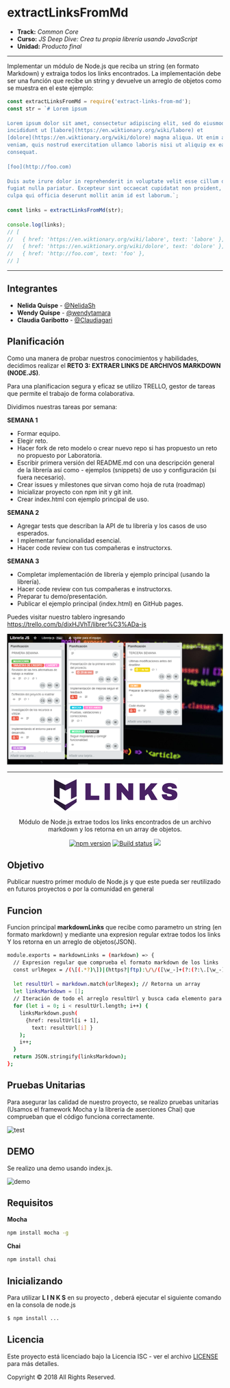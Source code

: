 # extractLinksFromMd

* **Track:** _Common Core_
* **Curso:** _JS Deep Dive: Crea tu propia librería usando JavaScript_
* **Unidad:** _Producto final_

***

Implementar un módulo de Node.js que reciba un string (en formato Markdown) y
extraiga todos los links encontrados. La implementación debe ser una función que
recibe un string y devuelve un arreglo de objetos como se muestra en el este
ejemplo:

```js
const extractLinksFromMd = require('extract-links-from-md');
const str = `# Lorem ipsum

Lorem ipsum dolor sit amet, consectetur adipiscing elit, sed do eiusmod tempor
incididunt ut [labore](https://en.wiktionary.org/wiki/labore) et
[dolore](https://en.wiktionary.org/wiki/dolore) magna aliqua. Ut enim ad minim
veniam, quis nostrud exercitation ullamco laboris nisi ut aliquip ex ea commodo
consequat.

[foo](http://foo.com)

Duis aute irure dolor in reprehenderit in voluptate velit esse cillum dolore eu
fugiat nulla pariatur. Excepteur sint occaecat cupidatat non proident, sunt in
culpa qui officia deserunt mollit anim id est laborum.`;

const links = extractLinksFromMd(str);

console.log(links);
// [
//   { href: 'https://en.wiktionary.org/wiki/labore', text: 'labore' },
//   { href: 'https://en.wiktionary.org/wiki/dolore', text: 'dolore' },
//   { href: 'http://foo.com', text: 'foo' },
// ]
```

---------------------------------

## Integrantes

- **Nelida Quispe** - [@NelidaSh](https://github.com/NelidaSh)
- **Wendy Quispe** - [@wendytamara](https://github.com/wendytamara)
- **Claudia Garibotto** - [@Claudiagari](https://github.com/Claudiagari)

## Planificación

Como una manera de probar nuestros conocimientos y habilidades, decidimos realizar el **RETO 3: EXTRAER LINKS DE ARCHIVOS MARKDOWN (NODE.JS)**.

Para una planificacion segura y eficaz se utilizo TRELLO,  gestor de tareas que permite el trabajo de forma colaborativa.

Dividimos nuestras tareas por semana:

**SEMANA 1**
- Formar equipo.
- Elegir reto.
- Hacer fork de reto modelo o crear nuevo repo si has propuesto un reto no propuesto por Laboratoria.
- Escribir primera versión del README.md con una descripción general de la librería así como - ejemplos (snippets) de uso y configuración (si fuera necesario).
- Crear issues y milestones que sirvan como hoja de ruta (roadmap)
- Inicializar proyecto con npm init y git init.
- Crear index.html con ejemplo principal de uso.


**SEMANA 2**
- Agregar tests que describan la API de tu librería y los casos de uso esperados.
- I mplementar funcionalidad esencial.
- Hacer code review con tus compañeras e instructorxs.

**SEMANA 3**

- Completar implementación de librería y ejemplo principal (usando la librería).
- Hacer code review con tus compañeras e instructorxs.
- Preparar tu demo/presentación.
- Publicar el ejemplo principal (index.html) en GitHub pages.

Puedes visitar nuestro tablero ingresando https://trello.com/b/dixHJVhT/librer%C3%ADa-js


![planificación](demo/assets/images/TRELLO.png)



***


<p align="center">
	<img src="demo/assets/images/logo.png">
	</img>
</p>
<p align="center">
Módulo de Node.js extrae todos los links encontrados de un archivo markdown y los retorna en un array de objetos.
</p>
<p align="center">
  <a href="https://badge.fury.io/js/sweetalert"><img src="https://badge.fury.io/js/sweetalert.svg" alt="npm version" height="18"></a>
  <a href="https://travis-ci.org/t4t5/sweetalert"><img src="https://travis-ci.org/t4t5/sweetalert.svg" alt="Build status"/><a>
  <a href="https://github.com/t4t5/sweetalert/blob/master/LICENSE">
    <img src="https://img.shields.io/github/license/t4t5/sweetalert.svg" />
  </a>
</p>

##  Objetivo


Publicar nuestro primer modulo de Node.js
y que este pueda ser reutilizado en futuros proyectos o por la comunidad en general



##  Funcion
Funcion principal **markdownLinks** que recibe como parametro un string (en formato markdown) y mediante una expresion regular extrae todos los links Y los retorna en un arreglo de objetos(JSON).





```bash
module.exports = markdownLinks = (markdown) => {
  // Expresion regular que comprueba el formato markdown de los links
  const urlRegex = /(\[(.*?)\])|(https?|ftp):\/\/([\w_-]+(?:(?:\.[\w_-]+)+))([\w.,@?^=%&:/~+#-]*[\w@?^=%&/~+#-])?/gi;

  let resultUrl = markdown.match(urlRegex); // Retorna un array
  let linksMarkdown = [];
  // Iteración de todo el arreglo resultUrl y busca cada elemento para almacenarlo con push en linksMarkdown
  for (let i = 0; i < resultUrl.length; i++) {
    linksMarkdown.push(
      {href: resultUrl[i + 1],
        text: resultUrl[i] }
    );
    i++;
  }
  return JSON.stringify(linksMarkdown);
};

```



##  Pruebas Unitarias

Para asegurar las calidad de nuestro proyecto, se realizo pruebas unitarias
(Usamos el framework Mocha y la librería de aserciones Chai)
que comprueban que el código funciona correctamente.

![test](https://j.gifs.com/86Klp3.gif)




## DEMO

Se realizo una demo usando index.js.

![demo](https://j.gifs.com/JqWR0K.gif)


##  Requisitos

**Mocha**

```bash
npm install mocha -g
```

**Chai**

```bash
npm install chai
```

##  Inicializando

Para utilizar **L I N K S** en su proyecto , deberá ejecutar el siguiente comando en la consola de node.js


```bash
$ npm install ...
```



## Licencia

Este proyecto está licenciado bajo la Licencia ISC - ver el archivo [LICENSE](https://www.isc.org) para más detalles.

Copyright &copy; 2018 All Rights Reserved.
